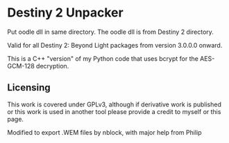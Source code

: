 # Destiny 2 Unpacker
Put oodle dll in same directory. The oodle dll is from Destiny 2 directory.

Valid for all Destiny 2: Beyond Light packages from version 3.0.0.0 onward.

This is a C++ "version" of my Python code that uses bcrypt for the AES-GCM-128 decryption.

## Licensing

This work is covered under GPLv3, although if derivative work is published or this work is used in another tool please provide a credit to myself or this page.


Modified to export .WEM files by nblock, with major help from Philip
